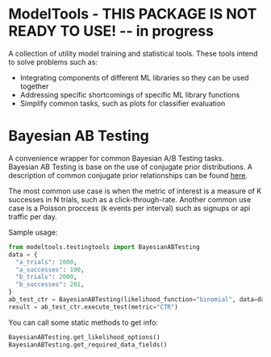 # ModelTools - THIS PACKAGE IS NOT READY TO USE! -- in progress
A collection of utility model training and statistical tools. These tools intend to solve problems such as:
* Integrating components of different ML libraries so they can be used together
* Addressing specific shortcomings of specific ML library functions
* Simplify common tasks, such as plots for classifier evaluation

# Bayesian AB Testing

A convenience wrapper for common Bayesian A/B Testing tasks.  
Bayesian AB Testing is base on the use of conjugate prior distributions. A description of common conjugate prior relationships can be found [here](https://en.wikipedia.org/wiki/Conjugate_prior).

The most common use case is when the metric of interest is a measure of K successes in N trials, such as a click-through-rate. Another common use case is a Poisson proccess (k events per interval) such as signups or api traffic per day.

Sample usage:

```python
from modeltools.testingtools import BayesianABTesting  
data = {  
  "a_trials": 1000,
  "a_successes": 100,
  "b_trials": 2000,
  "b_successes": 201,
}
ab_test_ctr = BayesianABTesting(likelihood_function="binomial", data=data)
result = ab_test_ctr.execute_test(metric="CTR")
```

You can call some static methods to get info:
```python
BayesianABTesting.get_likelihood_options()
BayesianABTesting.get_required_data_fields()
```